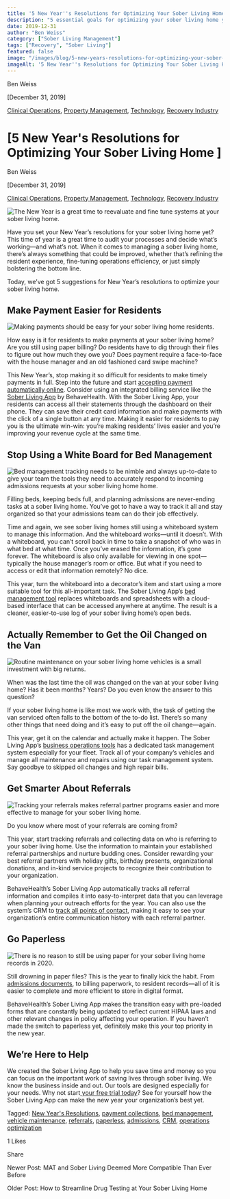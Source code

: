 ```yaml
---
title: '5 New Year''s Resolutions for Optimizing Your Sober Living Home'
description: "5 essential goals for optimizing your sober living home year-round. Management insights from the Sober Living App blog archives."
date: 2019-12-31
author: "Ben Weiss"
category: ["Sober Living Management"]
tags: ["Recovery", "Sober Living"]
featured: false
image: "/images/blog/5-new-years-resolutions-for-optimizing-your-sober-living-homenbsp/fireworks.png"
imageAlt: '5 New Year''s Resolutions for Optimizing Your Sober Living Home'
---
```


Ben Weiss

[December 31, 2019]

[Clinical Operations](/sober-living-app-blog/category/Clinical+Operations), [Property Management](/sober-living-app-blog/category/Property+Management), [Technology](/sober-living-app-blog/category/Technology), [Recovery Industry](/sober-living-app-blog/category/Recovery+Industry)

#  [5 New Year's Resolutions for Optimizing Your Sober Living Home ]

Ben Weiss

[December 31, 2019]

[Clinical Operations](/sober-living-app-blog/category/Clinical+Operations), [Property Management](/sober-living-app-blog/category/Property+Management), [Technology](/sober-living-app-blog/category/Technology), [Recovery Industry](/sober-living-app-blog/category/Recovery+Industry)

![The New Year is a great time to reevaluate and fine tune systems at your sober living home.](/images/blog/5-new-years-resolutions-for-optimizing-your-sober-living-homenbsp/fireworks.png)

Have you set your New Year’s resolutions for your sober living home yet? This time of year is a great time to audit your processes and decide what’s working—and what’s not. When it comes to managing a sober living home, there’s always something that could be improved, whether that’s refining the resident experience, fine-tuning operations efficiency, or just simply bolstering the bottom line. 

Today, we’ve got 5 suggestions for New Year’s resolutions to optimize your sober living home. 

## Make Payment Easier for Residents

![Making payments should be easy for your sober living home residents.](/images/blog/5-new-years-resolutions-for-optimizing-your-sober-living-homenbsp/wallet.png)

How easy is it for residents to make payments at your sober living home? Are you still using paper billing? Do residents have to dig through their files to figure out how much they owe you? Does payment require a face-to-face with the house manager and an old fashioned card swipe machine? 

This New Year’s, stop making it so difficult for residents to make timely payments in full. Step into the future and start [accepting payment automatically online](/features.html#mobile). Consider using an integrated billing service like the [Sober Living App](/) by BehaveHealth. With the Sober Living App, your residents can access all their statements through the dashboard on their phone. They can save their credit card information and make payments with the click of a single button at any time. Making it easier for residents to pay you is the ultimate win-win: you’re making residents’ lives easier and you’re improving your revenue cycle at the same time.

## Stop Using a White Board for Bed Management 

![Bed management tracking needs to be nimble and always up-to-date to give your team the tools they need to accurately respond to incoming admissions requests at your sober living home home.](/images/blog/5-new-years-resolutions-for-optimizing-your-sober-living-homenbsp/whiteboard.png)

Filling beds, keeping beds full, and planning admissions are never-ending tasks at a sober living home. You’ve got to have a way to track it all and stay organized so that your admissions team can do their job effectively. 

Time and again, we see sober living homes still using a whiteboard system to manage this information. And the whiteboard works—until it doesn’t. With a whiteboard, you can’t scroll back in time to take a snapshot of who was in what bed at what time. Once you’ve erased the information, it’s gone forever. The whiteboard is also only available for viewing in one spot—typically the house manager’s room or office. But what if you need to access or edit that information remotely? No dice. 

This year, turn the whiteboard into a decorator’s item and start using a more suitable tool for this all-important task. The Sober Living App’s [bed management tool](/housing) replaces whiteboards and spreadsheets with a cloud-based interface that can be accessed anywhere at anytime. The result is a cleaner, easier-to-use log of your sober living home’s open beds.

## Actually Remember to Get the Oil Changed on the Van

![Routine maintenance on your sober living home vehicles is a small investment with big returns.](/images/blog/5-new-years-resolutions-for-optimizing-your-sober-living-homenbsp/oil_change.png)

When was the last time the oil was changed on the van at your sober living home? Has it been months? Years? Do you even know the answer to this question?

If your sober living home is like most we work with, the task of getting the van serviced often falls to the bottom of the to-do list. There’s so many other things that need doing and it’s easy to put off the oil change—again. 

This year, get it on the calendar and actually make it happen. The Sober Living App’s [business operations tools](/operations) has a dedicated task management system especially for your fleet. Track all of your company’s vehicles and manage all maintenance and repairs using our task management system. Say goodbye to skipped oil changes and high repair bills. 

## Get Smarter About Referrals 

![Tracking your referrals makes referral partner programs easier and more effective to manage for your sober living home.](/images/blog/5-new-years-resolutions-for-optimizing-your-sober-living-homenbsp/handshake.png)

Do you know where most of your referrals are coming from? 

This year, start tracking referrals and collecting data on who is referring to your sober living home. Use the information to maintain your established referral partnerships and nurture budding ones. Consider rewarding your best referral partners with holiday gifts, birthday presents, organizational donations, and in-kind service projects to recognize their contribution to your organization.

BehaveHealth’s Sober Living App automatically tracks all referral information and compiles it into easy-to-interpret data that you can leverage when planning your outreach efforts for the year. You can also use the system’s CRM to [track all points of contact](/features.html#organizations), making it easy to see your organization’s entire communication history with each referral partner. 

## Go Paperless 

![There is no reason to still be using paper for your sober living home records in 2020.](/images/blog/5-new-years-resolutions-for-optimizing-your-sober-living-homenbsp/stacks_of_paper.png)

Still drowning in paper files? This is the year to finally kick the habit. From [admissions documents](/admission), to billing paperwork, to resident records—all of it is easier to complete and more efficient to store in digital format. 

BehaveHealth’s Sober Living App makes the transition easy with pre-loaded forms that are constantly being updated to reflect current HIPAA laws and other relevant changes in policy affecting your operation. If you haven’t made the switch to paperless yet, definitely make this your top priority in the new year. 

## We’re Here to Help 

We created the Sober Living App to help you save time and money so you can focus on the important work of saving lives through sober living. We know the business inside and out. Our tools are designed especially for your needs. Why not start[ ](https://signup.behavehealth.com/)[ your free trial today](https://behavehealth.com/get-started)? See for yourself how the Sober Living App can make the new year your organization’s best yet.

Tagged: [New Year's Resolutions](/sober-living-app-blog/tag/New+Year's+Resolutions), [payment collections](/sober-living-app-blog/tag/payment+collections), [bed management](/sober-living-app-blog/tag/bed+management), [vehicle maintenance](https://soberlivingapp.com/sober-living-app-blog/tag/vehicle+maintenance), [referrals](/sober-living-app-blog/tag/referrals), [paperless](https://soberlivingapp.com/sober-living-app-blog/tag/paperless), [admissions](/sober-living-app-blog/tag/admissions), [CRM](https://soberlivingapp.com/sober-living-app-blog/tag/CRM), [operations optimization](https://soberlivingapp.com/sober-living-app-blog/tag/operations+optimization)

1 Likes

Share

Newer Post: MAT and Sober Living Deemed More Compatible Than Ever Before

Older Post: How to Streamline Drug Testing at Your Sober Living Home